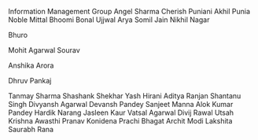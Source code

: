 Information Management Group
Angel Sharma
Cherish Puniani
Akhil Punia
Noble Mittal
Bhoomi Bonal
Ujjwal Arya
Somil Jain
Nikhil Nagar

Bhuro

Mohit Agarwal
Sourav

Anshika Arora

Dhruv Pankaj

Tanmay Sharma
Shashank Shekhar
Yash Hirani
Aditya Ranjan
Shantanu Singh
Divyansh Agarwal
Devansh Pandey
Sanjeet Manna
Alok Kumar Pandey
Hardik Narang
Jasleen Kaur
Vatsal Agarwal
Divij Rawal
Utsah
Krishna Awasthi
Pranav Konidena
Prachi Bhagat
Archit Modi
Lakshita
Saurabh Rana

